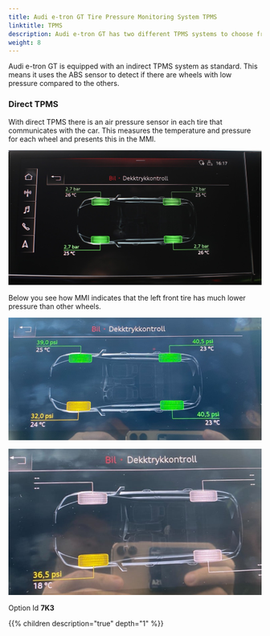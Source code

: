 ```yaml
---
title: Audi e-tron GT Tire Pressure Monitoring System TPMS
linktitle: TPMS
description: Audi e-tron GT has two different TPMS systems to choose from.
weight: 8
---
```


Audi e-tron GT is equipped with an indirect TPMS system as standard.  This means it uses the ABS sensor to detect if there are wheels with low pressure compared to the others.

### Direct TPMS

With direct TPMS there is an air pressure sensor in each tire that communicates with the car. This measures the temperature  and pressure for each wheel and presents this in the MMI.

![Tire Pressure Measure System](tpms3.jpg "Tire pressure measure system")

Below you see how MMI indicates that the left front tire has much lower pressure than other wheels.

![Tire Pressure Measure System](tpms1.jpg "Left front wheel with lower pressure")

![Tire Pressure Measure System](tpms2.jpg "Tire pressure measure system")

Option Id **7K3**

{{% children description="true" depth="1" %}}
